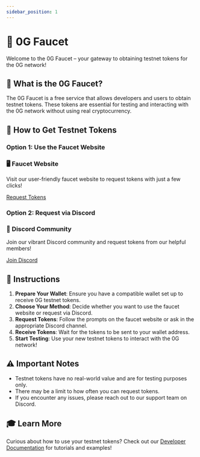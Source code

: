 ```yaml
---
sidebar_position: 1
---
```


# 🚰 0G Faucet

Welcome to the 0G Faucet – your gateway to obtaining testnet tokens for the 0G network!

## 🌊 What is the 0G Faucet?

The 0G Faucet is a free service that allows developers and users to obtain testnet tokens. These tokens are essential for testing and interacting with the 0G network without using real cryptocurrency.

## 🚀 How to Get Testnet Tokens

### Option 1: Use the Faucet Website

<div class="faucet-box">
  <h3>🖥️ Faucet Website</h3>
  <p>Visit our user-friendly faucet website to request tokens with just a few clicks!</p>
  <a href="https://faucet.0g.ai" class="faucet-button" target="_blank" rel="noopener noreferrer">
    Request Tokens
  </a>
</div>

### Option 2: Request via Discord

<div class="faucet-box discord">
  <h3>💬 Discord Community</h3>
  <p>Join our vibrant Discord community and request tokens from our helpful members!</p>
  <a href="https://discord.com/invite/0glabs" class="faucet-button discord" target="_blank" rel="noopener noreferrer">
    Join Discord
  </a>
</div>

## 📝 Instructions

1. **Prepare Your Wallet**: Ensure you have a compatible wallet set up to receive 0G testnet tokens.
2. **Choose Your Method**: Decide whether you want to use the faucet website or request via Discord.
3. **Request Tokens**: Follow the prompts on the faucet website or ask in the appropriate Discord channel.
4. **Receive Tokens**: Wait for the tokens to be sent to your wallet address.
5. **Start Testing**: Use your new testnet tokens to interact with the 0G network!

## ⚠️ Important Notes

- Testnet tokens have no real-world value and are for testing purposes only.
- There may be a limit to how often you can request tokens.
- If you encounter any issues, please reach out to our support team on Discord.

## 🎓 Learn More

Curious about how to use your testnet tokens? Check out our [Developer Documentation](/docs/developer-guide) for tutorials and examples!